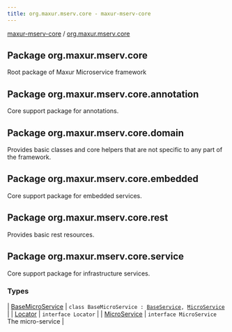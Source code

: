 ```yaml
---
title: org.maxur.mserv.core - maxur-mserv-core
---
```


[maxur-mserv-core](../index.html) / [org.maxur.mserv.core](.)

## Package org.maxur.mserv.core

Root package of Maxur Microservice framework

## Package org.maxur.mserv.core.annotation

Core support package for annotations.

## Package org.maxur.mserv.core.domain

Provides basic classes and core helpers that are not specific to any part of the framework.

## Package org.maxur.mserv.core.embedded

Core support package for embedded services.

## Package org.maxur.mserv.core.rest

Provides basic rest resources.

## Package org.maxur.mserv.core.service

Core support package for infrastructure services.

### Types

| [BaseMicroService](-base-micro-service/index.html) | `class BaseMicroService : `[`BaseService`](../org.maxur.mserv.core.domain/-base-service/index.html)`, `[`MicroService`](-micro-service/index.html) |
| [Locator](-locator/index.html) | `interface Locator` |
| [MicroService](-micro-service/index.html) | `interface MicroService`<br>The micro-service |

